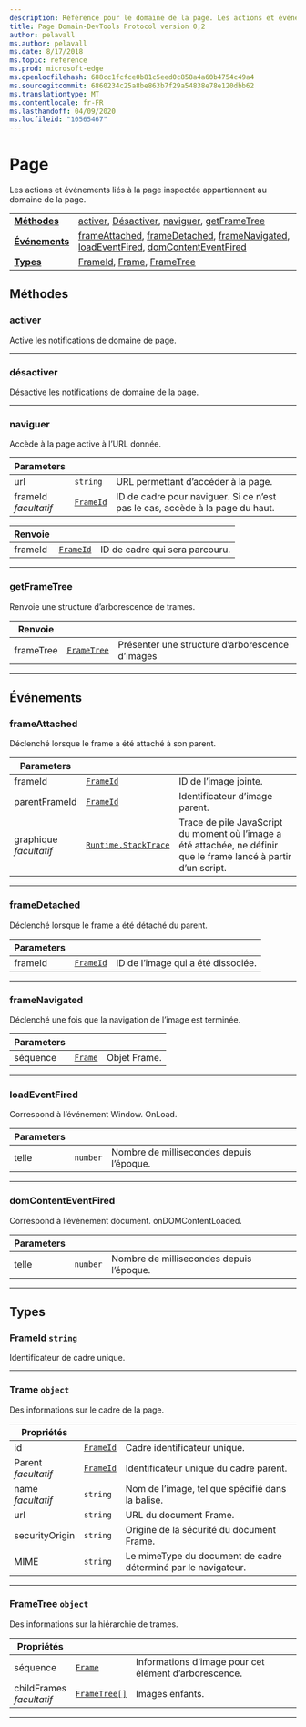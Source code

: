 ```yaml
---
description: Référence pour le domaine de la page. Les actions et événements liés à la page inspectée appartiennent au domaine de la page.
title: Page Domain-DevTools Protocol version 0,2
author: pelavall
ms.author: pelavall
ms.date: 8/17/2018
ms.topic: reference
ms.prod: microsoft-edge
ms.openlocfilehash: 688cc1fcfce0b81c5eed0c858a4a60b4754c49a4
ms.sourcegitcommit: 6860234c25a8be863b7f29a54838e78e120dbb62
ms.translationtype: MT
ms.contentlocale: fr-FR
ms.lasthandoff: 04/09/2020
ms.locfileid: "10565467"
---
```

# Page
Les actions et événements liés à la page inspectée appartiennent au domaine de la page.

| | |
|-|-|
| [**Méthodes**](#methods) | [activer](#enable), [Désactiver](#disable), [naviguer](#navigate), [getFrameTree](#getframetree) |
| [**Événements**](#events) | [frameAttached](#frameattached), [frameDetached](#framedetached), [frameNavigated](#framenavigated), [loadEventFired](#loadeventfired), [domContentEventFired](#domcontenteventfired) |
| [**Types**](#types) | [FrameId](#frameid), [Frame](#frame), [FrameTree](#frametree) |
## Méthodes

### activer
Active les notifications de domaine de page.

</p>

---

### désactiver 
Désactive les notifications de domaine de la page.

</p>

---

### naviguer
Accède à la page active à l’URL donnée.

<table>
    <thead>
        <tr>
            <th>Parameters</th>
            <th></th>
            <th></th>
        </tr>
    </thead>
    <tbody>
        <tr>
            <td>url</td>
            <td><code class="flyout">string</code></td>
            <td>URL permettant d’accéder à la page.</td>
        </tr>
        <tr>
            <td>frameId <br/> <i>facultatif</i></td>
            <td><a href="#frameid"><code class="flyout">FrameId</code></a></td>
            <td>ID de cadre pour naviguer. Si ce n’est pas le cas, accède à la page du haut.</td>
        </tr>
    </tbody>
</table>
<table>
    <thead>
        <tr>
            <th>Renvoie</th>
            <th></th>
            <th></th>
        </tr>
    </thead>
    <tbody>
        <tr>
            <td>frameId</td>
            <td><a href="#frameid"><code class="flyout">FrameId</code></a></td>
            <td>ID de cadre qui sera parcouru.</td>
        </tr>
    </tbody>
</table>
</p>

---

### getFrameTree
Renvoie une structure d’arborescence de trames.

<table>
    <thead>
        <tr>
            <th>Renvoie</th>
            <th></th>
            <th></th>
        </tr>
    </thead>
    <tbody>
        <tr>
            <td>frameTree</td>
            <td><a href="#frametree"><code class="flyout">FrameTree</code></a></td>
            <td>Présenter une structure d’arborescence d’images</td>
        </tr>
    </tbody>
</table>
</p>

---

## Événements

### frameAttached
Déclenché lorsque le frame a été attaché à son parent.

<table>
    <thead>
        <tr>
            <th>Parameters</th>
            <th></th>
            <th></th>
        </tr>
    </thead>
    <tbody>
        <tr>
            <td>frameId</td>
            <td><a href="#frameid"><code class="flyout">FrameId</code></a></td>
            <td>ID de l’image jointe.</td>
        </tr>
        <tr>
            <td>parentFrameId</td>
            <td><a href="#frameid"><code class="flyout">FrameId</code></a></td>
            <td>Identificateur d’image parent.</td>
        </tr>
        <tr>
            <td>graphique <br/> <i>facultatif</i></td>
            <td><a href="runtime.md#stacktrace"><code class="flyout">Runtime.StackTrace</code></a></td>
            <td>Trace de pile JavaScript du moment où l’image a été attachée, ne définir que le frame lancé à partir d’un script.</td>
        </tr>
    </tbody>
</table>
</p>

---

### frameDetached
Déclenché lorsque le frame a été détaché du parent.

<table>
    <thead>
        <tr>
            <th>Parameters</th>
            <th></th>
            <th></th>
        </tr>
    </thead>
    <tbody>
        <tr>
            <td>frameId</td>
            <td><a href="#frameid"><code class="flyout">FrameId</code></a></td>
            <td>ID de l’image qui a été dissociée.</td>
        </tr>
    </tbody>
</table>
</p>

---

### frameNavigated
Déclenché une fois que la navigation de l’image est terminée.

<table>
    <thead>
        <tr>
            <th>Parameters</th>
            <th></th>
            <th></th>
        </tr>
    </thead>
    <tbody>
        <tr>
            <td>séquence</td>
            <td><a href="#frame"><code class="flyout">Frame</code></a></td>
            <td>Objet Frame.</td>
        </tr>
    </tbody>
</table>
</p>

---

### loadEventFired
Correspond à l’événement Window. OnLoad.

<table>
    <thead>
        <tr>
            <th>Parameters</th>
            <th></th>
            <th></th>
        </tr>
    </thead>
    <tbody>
        <tr>
            <td>telle</td>
            <td><code class="flyout">number</code></td>
            <td>Nombre de millisecondes depuis l’époque.</td>
        </tr>
    </tbody>
</table>
</p>

---

### domContentEventFired
Correspond à l’événement document. onDOMContentLoaded.

<table>
    <thead>
        <tr>
            <th>Parameters</th>
            <th></th>
            <th></th>
        </tr>
    </thead>
    <tbody>
        <tr>
            <td>telle</td>
            <td><code class="flyout">number</code></td>
            <td>Nombre de millisecondes depuis l’époque.</td>
        </tr>
    </tbody>
</table>
</p>

---

## Types

### <a name="frameid"></a> FrameId `string`

Identificateur de cadre unique.

</p>

---

### <a name="frame"></a> Trame `object`

Des informations sur le cadre de la page.

<table>
    <thead>
        <tr>
            <th>Propriétés</th>
            <th></th>
            <th></th>
        </tr>
    </thead>
    <tbody>
        <tr>
            <td>id</td>
            <td><a href="#frameid"><code class="flyout">FrameId</code></a></td>
            <td>Cadre identificateur unique.</td>
        </tr>
        <tr>
            <td>Parent <br/> <i>facultatif</i></td>
            <td><a href="#frameid"><code class="flyout">FrameId</code></a></td>
            <td>Identificateur unique du cadre parent.</td>
        </tr>
        <tr>
            <td>name <br/> <i>facultatif</i></td>
            <td><code class="flyout">string</code></td>
            <td>Nom de l’image, tel que spécifié dans la balise.</td>
        </tr>
        <tr>
            <td>url</td>
            <td><code class="flyout">string</code></td>
            <td>URL du document Frame.</td>
        </tr>
        <tr>
            <td>securityOrigin</td>
            <td><code class="flyout">string</code></td>
            <td>Origine de la sécurité du document Frame.</td>
        </tr>
        <tr>
            <td>MIME</td>
            <td><code class="flyout">string</code></td>
            <td>Le mimeType du document de cadre déterminé par le navigateur.</td>
        </tr>
    </tbody>
</table>
</p>

---

### <a name="frametree"></a> FrameTree `object`

Des informations sur la hiérarchie de trames.

<table>
    <thead>
        <tr>
            <th>Propriétés</th>
            <th></th>
            <th></th>
        </tr>
    </thead>
    <tbody>
        <tr>
            <td>séquence</td>
            <td><a href="#frame"><code class="flyout">Frame</code></a></td>
            <td>Informations d’image pour cet élément d’arborescence.</td>
        </tr>
        <tr>
            <td>childFrames <br/> <i>facultatif</i></td>
            <td><a href="#frametree"><code class="flyout">FrameTree[]</code></a></td>
            <td>Images enfants.</td>
        </tr>
    </tbody>
</table>
</p>

---
